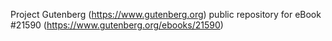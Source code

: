 Project Gutenberg (https://www.gutenberg.org) public repository for eBook #21590 (https://www.gutenberg.org/ebooks/21590)
